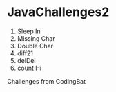 # JavaChallenges2 

1. Sleep In
2. Missing Char
3. Double Char
4. diff21
5. delDel
6. count Hi



Challenges from CodingBat
